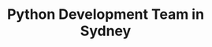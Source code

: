 ---
title: Python Development Team in Sydney
permalink: /landings/python-developer-sydney
technology: Python
location: Sydney
---